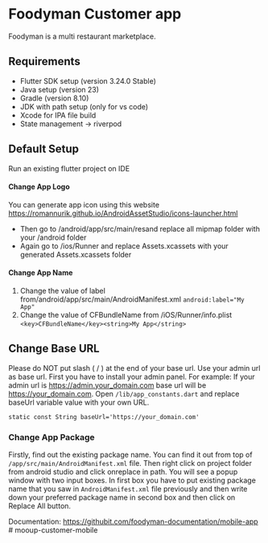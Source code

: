 # Foodyman Customer app 

Foodyman is a multi restaurant marketplace.

## Requirements
*  Flutter SDK setup (version 3.24.0 Stable)
*  Java setup (version 23)
*  Gradle (version 8.10)
*  JDK with path setup (only for vs code)
*  Xcode for IPA file build
*  State management -> riverpod

## Default Setup
Run an existing flutter project on IDE

#### Change App Logo

You can generate app icon using this website https://romannurik.github.io/AndroidAssetStudio/icons-launcher.html
* Then go to /android/app/src/main/resand replace all mipmap folder with your /android folder
*  Again go to /ios/Runner and replace Assets.xcassets with your generated Assets.xcassets folder

#### Change App Name

1. Change the value of label from/android/app/src/main/AndroidManifest.xml
 `android:label="My App"`
2. Change the value of CFBundleName from /iOS/Runner/info.plist
 `<key>CFBundleName</key><string>My App</string>`

## Change Base URL

Please do NOT put slash ( / ) at the end of your base url. Use your admin url as base url. First you have to install your admin panel. For example: If your admin url is https://admin.your_domain.com base url will be https://your_domain.com. Open `/lib/app_constants.dart` and replace baseUrl variable value with your own URL.

`static const String baseUrl='https://your_domain.com'`


### Change App Package
Firstly, find out the existing package name. You can find it out from top of `/app/src/main/AndroidManifest.xml` file. Then right click on project folder from android studio and click onreplace in path. You will see a popup window with two input boxes. In first box you have to put existing package name that you saw in `AndroidManifest.xml` file previously and then write down your preferred package name in second box and then click on Replace All button.

Documentation: https://githubit.com/foodyman-documentation/mobile-app
#   m o o u p - c u s t o m e r - m o b i l e  
 